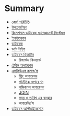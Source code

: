 # Summary

* [কোর্স পরিচিতি](README.md)
* [উপক্রমণিকা](introduction.md)
* [রিলেশনাল ডাটাবেজ ম্যানেজমেন্ট সিস্টেমস](rdms.md)
* [ইনস্টলেশন](installation.md)
* [ডাটাবেজ](creatingdb.md)
* [ডাটা টাইপ](data-type.md)
* [ডাটাবেস ডিজাইন](database-design.md)
   * রিজার্ভড কিওয়ার্ড
* [টেবিল অপারেশন](table.md)
* [এসকিউএল কমান্ড'স](sql-commands.md)
   * [স্ট্রিং অপারেশন](string-function.md)
   * [গানিতিক অপারেশন](math-function.md)
   * [লজিক্যাল অপারেশন](logical.md)
   * [JOIN](join.md)
   * [সময় ও তারিখ এর ব্যবহার](date-time.md)
   * অপারেটর'স
* [ডাটাবেস অপ্টিমাইজেশান](database-optimization.md)


